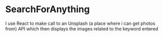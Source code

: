 # SearchForAnything
I use React to make call to an Unsplash (a place where i can get photos from) API which then displays the images related to the keyword entered
